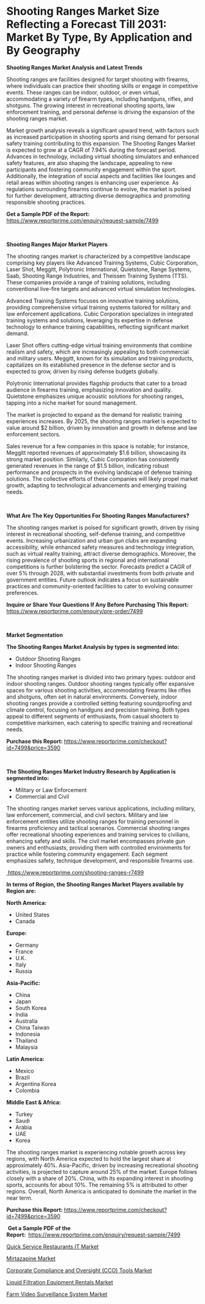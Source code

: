 <p><h1>Shooting Ranges Market Size Reflecting a Forecast Till 2031: Market By Type, By Application and By Geography</h1></p><p><strong>Shooting Ranges Market Analysis and Latest Trends</strong></p>
<p><p>Shooting ranges are facilities designed for target shooting with firearms, where individuals can practice their shooting skills or engage in competitive events. These ranges can be indoor, outdoor, or even virtual, accommodating a variety of firearm types, including handguns, rifles, and shotguns. The growing interest in recreational shooting sports, law enforcement training, and personal defense is driving the expansion of the shooting ranges market.</p><p>Market growth analysis reveals a significant upward trend, with factors such as increased participation in shooting sports and rising demand for personal safety training contributing to this expansion. The Shooting Ranges Market is expected to grow at a CAGR of 7.94% during the forecast period. Advances in technology, including virtual shooting simulators and enhanced safety features, are also shaping the landscape, appealing to new participants and fostering community engagement within the sport. Additionally, the integration of social aspects and facilities like lounges and retail areas within shooting ranges is enhancing user experience. As regulations surrounding firearms continue to evolve, the market is poised for further development, attracting diverse demographics and promoting responsible shooting practices.</p></p>
<p><strong>Get a Sample PDF of the Report:&nbsp;</strong> <a href="https://www.reportprime.com/enquiry/request-sample/7499">https://www.reportprime.com/enquiry/request-sample/7499</a></p>
<p>&nbsp;</p>
<p><strong>Shooting Ranges Major Market Players</strong></p>
<p><p>The shooting ranges market is characterized by a competitive landscape comprising key players like Advanced Training Systems, Cubic Corporation, Laser Shot, Meggitt, Polytronic International, Quietstone, Range Systems, Saab, Shooting Range Industries, and Theissen Training Systems (TTS). These companies provide a range of training solutions, including conventional live-fire targets and advanced virtual simulation technologies.</p><p>Advanced Training Systems focuses on innovative training solutions, providing comprehensive virtual training systems tailored for military and law enforcement applications. Cubic Corporation specializes in integrated training systems and solutions, leveraging its expertise in defense technology to enhance training capabilities, reflecting significant market demand.</p><p>Laser Shot offers cutting-edge virtual training environments that combine realism and safety, which are increasingly appealing to both commercial and military users. Meggitt, known for its simulation and training products, capitalizes on its established presence in the defense sector and is expected to grow, driven by rising defense budgets globally.</p><p>Polytronic International provides flagship products that cater to a broad audience in firearms training, emphasizing innovation and quality. Quietstone emphasizes unique acoustic solutions for shooting ranges, tapping into a niche market for sound management.</p><p>The market is projected to expand as the demand for realistic training experiences increases. By 2025, the shooting ranges market is expected to value around $2 billion, driven by innovation and growth in defense and law enforcement sectors.</p><p>Sales revenue for a few companies in this space is notable; for instance, Meggitt reported revenues of approximately $1.6 billion, showcasing its strong market position. Similarly, Cubic Corporation has consistently generated revenues in the range of $1.5 billion, indicating robust performance and prospects in the evolving landscape of defense training solutions. The collective efforts of these companies will likely propel market growth, adapting to technological advancements and emerging training needs.</p></p>
<p>&nbsp;</p>
<p><strong>What Are The Key Opportunities For Shooting Ranges Manufacturers?</strong></p>
<p><p>The shooting ranges market is poised for significant growth, driven by rising interest in recreational shooting, self-defense training, and competitive events. Increasing urbanization and urban gun clubs are expanding accessibility, while enhanced safety measures and technology integration, such as virtual reality training, attract diverse demographics. Moreover, the rising prevalence of shooting sports in regional and international competitions is further bolstering the sector. Forecasts predict a CAGR of over 5% through 2028, with substantial investments from both private and government entities. Future outlook indicates a focus on sustainable practices and community-oriented facilities to cater to evolving consumer preferences.</p></p>
<p><strong>Inquire or Share Your Questions If Any Before Purchasing This Report:</strong> <a href="https://www.reportprime.com/enquiry/pre-order/7499">https://www.reportprime.com/enquiry/pre-order/7499</a></p>
<p>&nbsp;</p>
<p><strong>Market Segmentation</strong></p>
<p><strong>The Shooting Ranges Market Analysis by types is segmented into:</strong></p>
<p><ul><li>Outdoor Shooting Ranges</li><li>Indoor Shooting Ranges</li></ul></p>
<p><p>The shooting ranges market is divided into two primary types: outdoor and indoor shooting ranges. Outdoor shooting ranges typically offer expansive spaces for various shooting activities, accommodating firearms like rifles and shotguns, often set in natural environments. Conversely, indoor shooting ranges provide a controlled setting featuring soundproofing and climate control, focusing on handguns and precision training. Both types appeal to different segments of enthusiasts, from casual shooters to competitive marksmen, each catering to specific training and recreational needs.</p></p>
<p><strong>Purchase this Report:&nbsp;</strong><a href="https://www.reportprime.com/checkout?id=7499&price=3590">https://www.reportprime.com/checkout?id=7499&price=3590</a></p>
<p>&nbsp;</p>
<p><strong>The Shooting Ranges Market Industry Research by Application is segmented into:</strong></p>
<p><ul><li>Military or Law Enforcement</li><li>Commercial and Civil</li></ul></p>
<p><p>The shooting ranges market serves various applications, including military, law enforcement, commercial, and civil sectors. Military and law enforcement entities utilize shooting ranges for training personnel in firearms proficiency and tactical scenarios. Commercial shooting ranges offer recreational shooting experiences and training services to civilians, enhancing safety and skills. The civil market encompasses private gun owners and enthusiasts, providing them with controlled environments for practice while fostering community engagement. Each segment emphasizes safety, technique development, and responsible firearms use.</p></p>
<p><a href="https://www.reportprime.com/shooting-ranges-r7499">&nbsp;https://www.reportprime.com/shooting-ranges-r7499</a></p>
<p><strong>In terms of Region, the Shooting Ranges Market Players available by Region are:</strong></p>
<p>
    <p> <strong> North America: </strong>
        <ul>
            <li>United States</li>
            <li>Canada</li>
        </ul>
        </p> 
    <p> <strong> Europe: </strong>
        <ul>
            <li>Germany</li>
            <li>France</li>
            <li>U.K.</li>
            <li>Italy</li>
            <li>Russia</li>
        </ul>
        </p> 
    <p> <strong> Asia-Pacific: </strong>
        <ul>
            <li>China</li>
            <li>Japan</li>
            <li>South Korea</li>
            <li>India</li>
            <li>Australia</li>
            <li>China Taiwan</li>
            <li>Indonesia</li>
            <li>Thailand</li>
            <li>Malaysia</li>
        </ul>
        </p> 
    <p> <strong> Latin America: </strong>
        <ul>
            <li>Mexico</li>
            <li>Brazil</li>
            <li>Argentina Korea</li>
            <li>Colombia</li>
        </ul>
        </p> 
    <p> <strong> Middle East & Africa: </strong>
        <ul>
            <li>Turkey</li>
            <li>Saudi</li>
            <li>Arabia</li>
            <li>UAE</li>
            <li>Korea</li>
        </ul>
    </p>
    </p>
<p><p>The shooting ranges market is experiencing notable growth across key regions, with North America expected to hold the largest share at approximately 40%. Asia-Pacific, driven by increasing recreational shooting activities, is projected to capture around 25% of the market. Europe follows closely with a share of 20%. China, with its expanding interest in shooting sports, accounts for about 10%. The remaining 5% is attributed to other regions. Overall, North America is anticipated to dominate the market in the near term.</p></p>
<p><strong>Purchase this Report: </strong><a href="https://www.reportprime.com/checkout?id=7499&price=3590">https://www.reportprime.com/checkout?id=7499&price=3590</a></p>
<p>&nbsp;<strong>Get a Sample PDF of the Report:&nbsp;&nbsp;</strong><a href="https://www.reportprime.com/enquiry/request-sample/7499">https://www.reportprime.com/enquiry/request-sample/7499</a></p>
<p><strong></strong></p>
<p><p><a href="https://medium.com/@dorothybrooks53/quick-service-restaurants-it-market-outlook-complete-industry-analysis-2024-to-2031-b9af7b5c54dd">Quick Service Restaurants IT Market</a></p><p><a href="https://www.linkedin.com/pulse/mirtazapine-market-growth-segmentation-regional-analysis-7hlue?trackingId=y%2Fuxhf8DSAC%2FVedEqxJDqw%3D%3D">Mirtazapine Market</a></p><p><a href="https://issuu.com/reportprime-2/docs/corporate-compliance-and-oversight-_a44a7898723b23">Corporate Compliance and Oversight (CCO) Tools Market</a></p><p><a href="https://issuu.com/reportprime-2/docs/liquid-filtration-equipment-rentals_8263c470359c36">Liquid Filtration Equipment Rentals Market</a></p><p><a href="https://medium.com/@dorothybrooks53/insights-into-farm-video-surveillance-system-market-share-and-competitive-landscape-for-period-from-97564fd5cb6b">Farm Video Surveillance System Market</a></p></p>